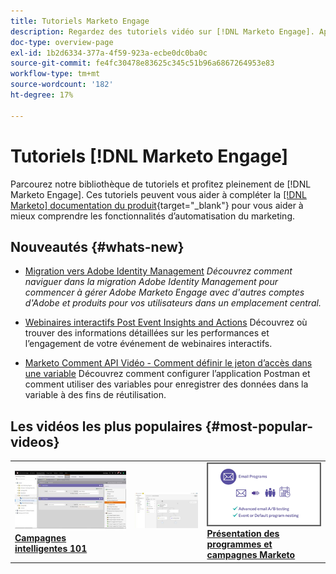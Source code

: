 ```yaml
---
title: Tutoriels Marketo Engage
description: Regardez des tutoriels vidéo sur [!DNL Marketo Engage]. Approfondissez votre compréhension de l’utilisation des fonctionnalités d’automatisation du marketing, etc.
doc-type: overview-page
exl-id: 1b2d6334-377a-4f59-923a-ecbe0dc0ba0c
source-git-commit: fe4fc30478e83625c345c51b96a6867264953e83
workflow-type: tm+mt
source-wordcount: '182'
ht-degree: 17%

---
```


# Tutoriels [!DNL Marketo Engage]

Parcourez notre bibliothèque de tutoriels et profitez pleinement de [!DNL Marketo Engage]. Ces tutoriels peuvent vous aider à compléter la [[!DNL Marketo] documentation du produit](https://experienceleague.adobe.com/docs/marketo/using/home.html?lang=fr){target="_blank"} pour vous aider à mieux comprendre les fonctionnalités d’automatisation du marketing.

<!-- <div id="recs-overview-body-1"></div>
<div id="recs-overview-body-2"></div>
<div id="recs-overview-body-3"></div>
<div id="recs-overview-body-4"></div>
<div id="recs-overview-body-5"></div>
<div id="recs-overview-body-6"></div> -->


## Nouveautés {#whats-new}

* [Migration vers Adobe Identity Management](https://experienceleague.adobe.com/en/docs/marketo-learn/tutorials/fundamentals/migrating-to-adobe-identity-management)
  _Découvrez comment naviguer dans la migration Adobe Identity Management pour commencer à gérer Adobe Marketo Engage avec d&#39;autres comptes d&#39;Adobe et produits pour vos utilisateurs dans un emplacement central._

* [Webinaires interactifs Post Event Insights and Actions](https://experienceleague.adobe.com/fr/docs/marketo-learn/tutorials/events/interactive-webinars-post-event-insights-and-actions)
Découvrez où trouver des informations détaillées sur les performances et l’engagement de votre événement de webinaires interactifs.

* [Marketo Comment API Vidéo - Comment définir le jeton d’accès dans une variable](https://experienceleague.adobe.com/en/docs/marketo-learn/tutorials/integrations/api-set-access-token-variable)
Découvrez comment configurer l’application Postman et comment utiliser des variables pour enregistrer des données dans la variable à des fins de réutilisation.

## Les vidéos les plus populaires {#most-popular-videos}

<table>
<tr>
<td>
<a href="https://experienceleague.adobe.com/fr/docs/marketo-learn/tutorials/programs-and-campaigns/smart-campaigns-101"><img alt="image miniature pour les campagnes intelligentes 101" src="assets/tutorials-homepage-1.png"></a>
<div><a href="https://experienceleague.adobe.com/fr/docs/marketo-learn/tutorials/programs-and-campaigns/smart-campaigns-101"><strong>Campagnes intelligentes 101</strong></a></div>
</td>
<td>
<a href="https://experienceleague.adobe.com/en/docs/marketo-learn/tutorials/dynamic-chat/conversational-forms"><img alt="image miniature pour Conversational Forms" src="assets/tutorials-homepage-2.png"></a>
<div><a href="https://experienceleague.adobe.com/en/docs/marketo-learn/tutorials/dynamic-chat/conversational-forms"><strong> </strong></a></div>
</td>
<td>
<a href="https://experienceleague.adobe.com/fr/docs/marketo-learn/tutorials/fundamentals/programs-and-campaigns"><img alt="Présentation des programmes et campagnes Marketo" src="assets/tutorials-homepage-3.png" /></a>
<div><a href="https://experienceleague.adobe.com/fr/docs/marketo-learn/tutorials/fundamentals/programs-and-campaigns"><strong>Présentation des programmes et campagnes Marketo</strong></a></div>
</td>
</tr>
</table>
